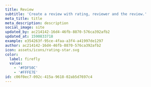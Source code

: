 ```yaml
---
title: Review
subtitle: 'Create a review with rating, reviewer and the review.'
meta_title: title
meta_description: description
social_image: site
updated_by: ac214142-16d4-46fb-8870-576ca392afb2
updated_at: 1590833718
example: e354263f-95ce-4faa-a3f4-a41997de1297
author: ac214142-16d4-46fb-8870-576ca392afb2
icon: assets/icons/rating-star.svg
color:
  label: firefly
  value:
    - '#FDF50C'
    - '#FFFE7E'
id: c06f0ec7-092c-415a-9618-02ab5d7697c4
---
```


